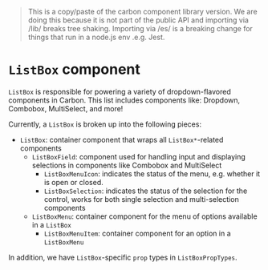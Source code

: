 > This is a copy/paste of the carbon component library version. We are doing this because it is not part of the
> public API and importing via /lib/ breaks tree shaking. Importing via /es/ is a breaking change for things that
> run in a node.js env .e.g. Jest.

# `ListBox` component

`ListBox` is responsible for powering a variety of dropdown-flavored components
in Carbon. This list includes components like: Dropdown, Combobox, MultiSelect,
and more!

Currently, a `ListBox` is broken up into the following pieces:

- `ListBox`: container component that wraps all `ListBox*`-related components
  - `ListBoxField`: component used for handling input and displaying selections
    in components like Combobox and MultiSelect
    - `ListBoxMenuIcon`: indicates the status of the menu, e.g. whether it is
      open or closed.
    - `ListBoxSelection`: indicates the status of the selection for the control,
      works for both single selection and multi-selection components
  - `ListBoxMenu`: container component for the menu of options available in a
    `ListBox`
    - `ListBoxMenuItem`: container component for an option in a `ListBoxMenu`

In addition, we have `ListBox`-specific `prop` types in `ListBoxPropTypes`.
